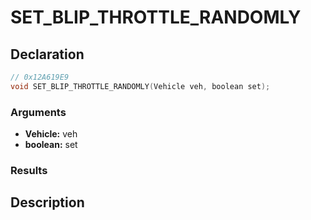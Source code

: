 # SET_BLIP_THROTTLE_RANDOMLY

## Declaration
```cpp
// 0x12A619E9
void SET_BLIP_THROTTLE_RANDOMLY(Vehicle veh, boolean set);
```

### Arguments
- **Vehicle:** veh
- **boolean:** set

### Results

## Description
